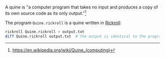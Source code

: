 A quine is "a computer program that takes no input and produces a copy of its own source code as its only output."[^1]

The program `Quine.rickroll` is a quine written in [Rickroll](https://github.com/BattleMage0231/rickroll):
```bash
rickroll Quine.rickroll > output.txt
diff Quine.rickroll output.txt  # the output is identical to the program's source code
```

[^1]: https://en.wikipedia.org/wiki/Quine_(computing)

